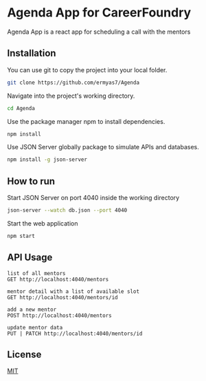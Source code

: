 # Agenda App for CareerFoundry

Agenda App is a react app for scheduling a call with the mentors

## Installation

You can use git to copy the project into your local folder.

```bash
git clone https://github.com/ermyas7/Agenda
```
Navigate into the project's working directory.

```bash
cd Agenda
```

Use the package manager npm to install dependencies.

```bash
npm install
```
Use JSON Server globally package to simulate APIs and databases.

```bash
npm install -g json-server
```

## How to run
Start JSON Server on port 4040 inside the working directory

```bash
json-server --watch db.json --port 4040
```
Start the web application
```bash
npm start
```
## API Usage

```
list of all mentors
GET http://localhost:4040/mentors

mentor detail with a list of available slot
GET http://localhost:4040/mentors/id

add a new mentor
POST http://localhost:4040/mentors

update mentor data
PUT | PATCH http://localhost:4040/mentors/id
```
## License
[MIT](https://choosealicense.com/licenses/mit/)